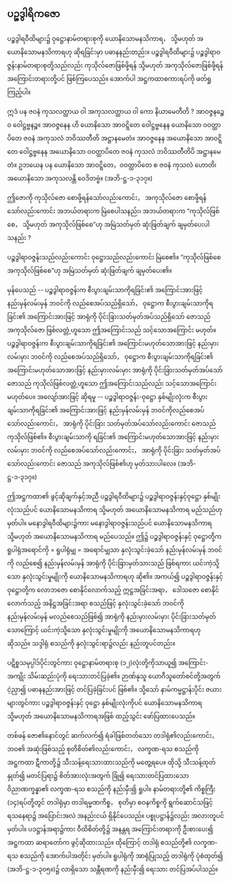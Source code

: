 ## ပဉ္စဒွါရိကဇော

ပဉ္စဒွါရဝီထိများ၌ ဝုဋ္ဌောနာမ်တရားစုကို ယောနိသောမနသိကာရ， သို့မဟုတ် အယောနိသောမနသိကာရဟု ဆိုရခြင်းမှာ ပဓာနနည်းတည်း။ 
ပဉ္စဒွါရဝီထိများ၌ ပဉ္စဒွါရာဝဇ္ဇန်းနာမ်တရားစုတို့သည်လည်း ကုသိုလ်ဇောဖြစ်ဖို့ရန် သို့မဟုတ် အကုသိုလ်ဇောဖြစ်ဖို့ရန် အကြောင်းတရားတို့ပင် ဖြစ်ကြပေသည်။ 
အောက်ပါ အဋ္ဌကထာစကားရပ်ကို ဖတ်ရှုကြည့်ပါ။

ဣဒံ ပန ဇဝနံ ကုသလတ္ထာယ ဝါ အကုသလတ္ထာယ ဝါ ကော နိယာမေတီတိ ? အာဝဇ္ဇနဉ္စေဝ ဝေါဋ္ဌဗ္ဗနဉ္စ။ အာဝဇ္ဇနေန ဟိ ယောနိသော အာဝဋ္ဋိတေ ဝေါဋ္ဌဗ္ဗနေန ယောနိသော ဝဝတ္ထာပိတေ ဇဝနံ အကုသလံ ဘဝိဿတီတိ အဋ္ဌာနမေတံ။ အာဝဇ္ဇနေန အယောနိသော အာဝဋ္ဋိတေ ဝေါဋ္ဌဗ္ဗနေန အယောနိသော ဝဝတ္ထာပိတေ ဇဝနံ ကုသလံ ဘဝိဿတီတိပိ အဋ္ဌာနမေတံ။ ဥဘယေန ပန ယောနိသော အာဝဋ္ဋိတေ，ဝဝတ္ထာပိတေ စ ဇဝနံ ကုသလံ ဟောတိ၊ အယောနိသော အကုသလန္တိ ဝေဒိတဗ္ဗံ။ (အဘိ-ဋ္ဌ-၁-၃၁၇။)

ဤဇောကို ကုသိုလ်ဇော စောဖို့ရန်သော်လည်းကောင်း， အကုသိုလ်ဇော စောဖို့ရန်သော်လည်းကောင်း အဘယ်တရားက မြဲစေပါသနည်း၊ အဘယ်တရားက “ကုသိုလ်ဖြစ်စေ， သို့မဟုတ် အကုသိုလ်ဖြစ်စေ”ဟု အမြဲသတ်မှတ် ဆုံးဖြတ်ချက် ချမှတ်ပေးပါသနည်း ?

ပဉ္စဒွါရာဝဇ္ဇန်းသည်လည်းကောင်း ဝုဋ္ဌောသည်လည်းကောင်း မြဲစေ၏။ 
“ကုသိုလ်ဖြစ်စေ အကုသိုလ်ဖြစ်စေ”ဟု အမြဲသတ်မှတ် ဆုံးဖြတ်ချက် ချမှတ်ပေး၏။

မှန်ပေသည် -- ပဉ္စဒွါရာဝဇ္ဇန်းက စီးပွားချမ်းသာကိုရခြင်း၏ အကြောင်းအားဖြင့် နည်းမှန်လမ်းမှန် ဘဝင်ကို လည်စေအပ်သည်ရှိသော်， ဝုဋ္ဌောက စီးပွားချမ်းသာကိုရခြင်း၏ အကြောင်းအားဖြင့် အာရုံကို ပိုင်းခြားသတ်မှတ်အပ်သည်ရှိသော် ဇောသည် အကုသိုလ်ဇော ဖြစ်လတ္တံ့ဟူသော ဤအကြောင်းသည် သင့်သောအကြောင်း မဟုတ်။ 
ပဉ္စဒွါရာဝဇ္ဇန်းက စီးပွားချမ်းသာကိုရခြင်း၏ အကြောင်းမဟုတ်သောအားဖြင့် နည်းမှားလမ်းမှား ဘဝင်ကို လည်စေအပ်သည်ရှိသော်， ဝုဋ္ဌောက စီးပွားချမ်းသာကိုရခြင်း၏ အကြောင်းမဟုတ်သောအားဖြင့် နည်းမှားလမ်းမှား အာရုံကို ပိုင်းခြားသတ်မှတ်အပ်သော် ဇောသည် ကုသိုလ်ဖြစ်လတ္တံ့ဟူသော ဤအကြောင်းသည်လည်း သင့်သောအကြောင်း မဟုတ်ပေ။ 
အလျော်အားဖြင့် ဆိုရမူ -- ပဉ္စဒွါရာဝဇ္ဇန်း-ဝုဋ္ဌော နှစ်မျိုးလုံးက စီးပွားချမ်းသာကိုရခြင်း၏ အကြောင်းအားဖြင့် နည်းမှန်လမ်းမှန် ဘဝင်ကိုလည်စေအပ်သော်လည်းကောင်း， အာရုံကို ပိုင်းခြား သတ်မှတ်အပ်သော်လည်းကောင်း ဇောသည် ကုသိုလ်ဖြစ်၏။ 
စီးပွားချမ်းသာကို ရခြင်း၏ အကြောင်းမဟုတ်သောအားဖြင့် နည်းမှား လမ်းမှား ဘဝင်ကို လည်စေအပ်သော်လည်းကောင်း， အာရုံကို ပိုင်းခြား သတ်မှတ်အပ်သော်လည်းကောင်း ဇောသည် အကုသိုလ်ဖြစ်၏ဟု မှတ်သားပါလေ။ (အဘိ-ဋ္ဌ-၁-၃၁၇။)

ဤအဋ္ဌကထာ၏ ဖွင့်ဆိုချက်နှင့်အညီ ပဉ္စဒွါရဝီထိများ၌ ပဉ္စဒွါရာဝဇ္ဇန်းနှင့်ဝုဋ္ဌော နှစ်မျိုးလုံးသည်ပင် ယောနိသောမနသိကာရ သို့မဟုတ် အယောနိသောမနသိကာရ မည်သည်ဟု မှတ်ပါ။ 
မနောဒွါရဝီထိများ၌ကား မနောဒွါရာဝဇ္ဇန်းသည်ပင် ယောနိသောမနသိကာရ သို့မဟုတ် အယောနိသောမနသိကာရ မည်ပေသည်။ 
ဤ၌ ပဉ္စဒွါရာဝဇ္ဇန်းနှင့် ဝုဋ္ဌောတို့က ရူပါရုံအရောင်ကို = ရူပါရုံမျှ = အရောင်မျှသာ နှလုံးသွင်းခဲ့သော် နည်းမှန်လမ်းမှန် ဘဝင်ကို လည်စေ၍ နည်းမှန်လမ်းမှန် အာရုံကို ပိုင်းခြားမှတ်သားသည် ဖြစ်ရကား ယင်းကဲ့သို့သော နှလုံးသွင်းမှုမျိုးကို ယောနိသောမနသိကာရဟု ဆို၏။ 
အကယ်၍ ပဉ္စဒွါရာဝဇ္ဇန်းနှင့် ဝုဋ္ဌောတို့က လောဘဇော စောနိုင်လောက်သည့် ဣဋ္ဌအခြင်းအရာ， ဒေါသဇော စောနိုင်လောက်သည့် အနိဋ္ဌအခြင်းအရာ စသည်ဖြင့် နှလုံးသွင်းခဲ့သော် ဘဝင်ကို နည်းမှန်လမ်းမှန် မလည်စေသည်ဖြစ်၍ အာရုံကို နည်းမှားလမ်းမှား ပိုင်းခြားသတ်မှတ်သောကြောင့် ယင်းကဲ့သို့သော နှလုံးသွင်းမှုမျိုးကို အယောနိသောမနသိကာရဟု ဆိုသည်။ 
သဒ္ဒါရုံ စသည်ကို နှလုံးသွင်းရာ၌လည်း နည်းတူပင်တည်း။

ပဋိစ္စသမုပ္ပါဒ်ပိုင်းတွင်ကား ဝုဋ္ဌောနာမ်တရားစု (၁၂)လုံးတို့ကိုသာယူ၍ အကြောင်း-အကျိုး သိမ်းဆည်းပုံကို ရေးသားတင်ပြခဲ့၏။ 
ဉာဏ်နုသူ ယောဂီသူတော်စင်တို့အတွက် ငဲ့ညှာ၍ ပဓာနနည်းအားဖြင့် တင်ပြခဲ့ခြင်းပင် ဖြစ်၏။ 
သို့သော် နာမ်ကမ္မဋ္ဌာန်းပိုင်း ဇယားများတွင်ကား ပဉ္စဒွါရာဝဇ္ဇန်းနှင့် ဝုဋ္ဌော နှစ်မျိုးလုံးကိုပင် ယောနိသောမနသိကာရ သို့မဟုတ် အယောနိသောမနသိကာရအဖြစ် ထည့်သွင်း ဖော်ပြထားပေသည်။

တစ်ဖန် ဇော၏နောင်တွင် ဆက်လက်၍ ရံခါဖြစ်တတ်သော တဒါရုံ၏လည်းကောင်း， ဘဝ၏ အဆုံးဖြစ်သည့် စုတိစိတ်၏လည်းကောင်း， လက္ခဏ-ရသ စသည်ကို အဋ္ဌကထာ ဋီကာတို့၌ သီးသန့်ရေးသားထားသည်ကို မတွေ့ရပေ။ 
ထိုသို့ သီးသန့်ထုတ်နှုတ်၍ မတင်ပြရာ၌ စိတ်အားလုံးအတွက် ခြုံ၍ ရေးသားတင်ပြထားသော ဝိညာဏက္ခန္ဓာ၏ လက္ခဏ-ရသ စသည်ကို နည်းမှီး၍ ရှုပါ။ 
နာမ်တရားတို့၏ ကိစ္စကြီး (၁၄)ရပ်တို့တွင် တဒါရုံမှာ တဒါရမ္မဏကိစ္စ， စုတိမှာ စဝနကိစ္စကို ရွက်ဆောင်သဖြင့် ရသနေရာ၌ အပြောင်းအလဲ အနည်းငယ် ရှိနိုင်ပေသည်။ 
ပစ္စုပဋ္ဌာန်၌လည်း အလားတူပင် မှတ်ပါ။ 
ပဒဋ္ဌာန်အရာ၌ကား ဝီထိစိတ်တို့၌ အနန္တရ အကြောင်းတရားကို ဦးစားပေး၍ အဋ္ဌကထာ ဆရာတော်က ဖွင့်ဆိုထားသည်။ 
ထိုကြောင့် တဒါရုံ စသည်တို့၏ လက္ခဏ-ရသ စသည်ကို အောက်ပါအတိုင်း မှတ်ပါ။ 
ရူပါရုံကို အာရုံပြုသည့် တဒါရုံကို ပုံစံထုတ်၍ (အဘိ-ဋ္ဌ-၁-၃၀၅။)၌ လာရှိသော သန္တီရဏကို နည်းမှီး၍ ရေးသား တင်ပြအပ်ပါသည်။